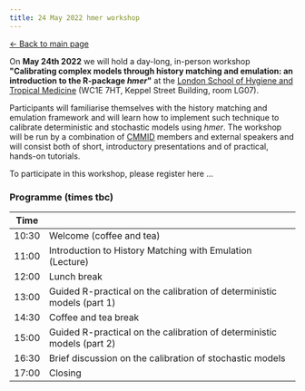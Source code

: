 ```yaml
---
title: 24 May 2022 hmer workshop
---
```


[<- Back to main page](https://hmer-package.github.io/website/)

On **May 24th 2022** we will hold a day-long, in-person workshop **"Calibrating complex models through history matching and emulation: an introduction to the R-package _hmer_"** at the [London School of Hygiene and Tropical Medicine](https://www.lshtm.ac.uk/aboutus/contact/location) (WC1E 7HT, Keppel Street Building, room LG07). 

Participants will familiarise themselves with the history matching and emulation framework and will learn how to implement such technique to calibrate deterministic and stochastic models using _hmer_. The workshop will be run by a combination of [CMMID](https://www.lshtm.ac.uk/research/centres/centre-mathematical-modelling-infectious-diseases) members and external speakers and will consist both of short, introductory presentations and of practical, hands-on tutorials.

To participate in this workshop, please register here ...

### Programme (times tbc) 

| Time  |                                                                                                              |
|-------|--------------------------------------------------------------------------------------------------------------|
| 10:30 | Welcome (coffee and tea)                                                                                     |
| 11:00 | Introduction to History Matching with Emulation (Lecture)                                                    |
| 12:00 | Lunch break                                                                                                  |
| 13:00 | Guided R-practical on the calibration of deterministic models (part 1)                                       |
| 14:30 | Coffee and tea break                                                                                         |
| 15:00 | Guided R-practical on the calibration of deterministic models (part 2)                                       |                                             
| 16:30 | Brief discussion on the calibration of stochastic models                                                     |
| 17:00 | Closing                                                                                                      |

